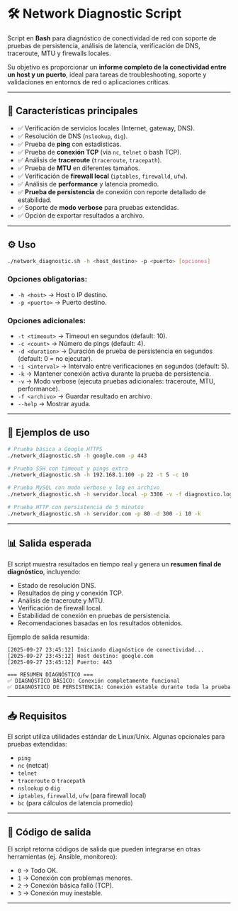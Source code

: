# 🛠️ Network Diagnostic Script

Script en **Bash** para diagnóstico de conectividad de red con soporte de pruebas de persistencia, análisis de latencia, verificación de DNS, traceroute, MTU y firewalls locales.  

Su objetivo es proporcionar un **informe completo de la conectividad entre un host y un puerto**, ideal para tareas de troubleshooting, soporte y validaciones en entornos de red o aplicaciones críticas.

---

## 📌 Características principales

- ✅ Verificación de servicios locales (Internet, gateway, DNS).
- ✅ Resolución de DNS (`nslookup`, `dig`).
- ✅ Prueba de **ping** con estadísticas.
- ✅ Prueba de **conexión TCP** (via `nc`, `telnet` o bash TCP).
- ✅ Análisis de **traceroute** (`traceroute`, `tracepath`).
- ✅ Prueba de **MTU** en diferentes tamaños.
- ✅ Verificación de **firewall local** (`iptables`, `firewalld`, `ufw`).
- ✅ Análisis de **performance** y latencia promedio.
- ✅ **Prueba de persistencia** de conexión con reporte detallado de estabilidad.
- ✅ Soporte de **modo verbose** para pruebas extendidas.
- ✅ Opción de exportar resultados a archivo.

---

## ⚙️ Uso

```bash
./network_diagnostic.sh -h <host_destino> -p <puerto> [opciones]
```

### Opciones obligatorias:
- `-h <host>` → Host o IP destino.  
- `-p <puerto>` → Puerto destino.  

### Opciones adicionales:
- `-t <timeout>` → Timeout en segundos (default: 10).  
- `-c <count>` → Número de pings (default: 4).  
- `-d <duration>` → Duración de prueba de persistencia en segundos (default: 0 = no ejecutar).  
- `-i <interval>` → Intervalo entre verificaciones en segundos (default: 5).  
- `-k` → Mantener conexión activa durante la prueba de persistencia.  
- `-v` → Modo verbose (ejecuta pruebas adicionales: traceroute, MTU, performance).  
- `-f <archivo>` → Guardar resultado en archivo.  
- `--help` → Mostrar ayuda.  

---

## 📄 Ejemplos de uso

```bash
# Prueba básica a Google HTTPS
./network_diagnostic.sh -h google.com -p 443

# Prueba SSH con timeout y pings extra
./network_diagnostic.sh -h 192.168.1.100 -p 22 -t 5 -c 10

# Prueba MySQL con modo verbose y log en archivo
./network_diagnostic.sh -h servidor.local -p 3306 -v -f diagnostico.log

# Prueba HTTP con persistencia de 5 minutos
./network_diagnostic.sh -h servidor.com -p 80 -d 300 -i 10 -k
```

---

## 📊 Salida esperada

El script muestra resultados en tiempo real y genera un **resumen final de diagnóstico**, incluyendo:
- Estado de resolución DNS.
- Resultados de ping y conexión TCP.
- Análisis de traceroute y MTU.
- Verificación de firewall local.
- Estabilidad de conexión en pruebas de persistencia.
- Recomendaciones basadas en los resultados obtenidos.  

Ejemplo de salida resumida:

```
[2025-09-27 23:45:12] Iniciando diagnóstico de conectividad...
[2025-09-27 23:45:12] Host destino: google.com
[2025-09-27 23:45:12] Puerto: 443

=== RESUMEN DIAGNÓSTICO ===
✅ DIAGNÓSTICO BÁSICO: Conexión completamente funcional
✅ DIAGNÓSTICO DE PERSISTENCIA: Conexión estable durante toda la prueba
```

---

## 📥 Requisitos

El script utiliza utilidades estándar de Linux/Unix. Algunas opcionales para pruebas extendidas:  
- `ping`  
- `nc` (netcat)  
- `telnet`  
- `traceroute` o `tracepath`  
- `nslookup` o `dig`  
- `iptables`, `firewalld`, `ufw` (para firewall local)  
- `bc` (para cálculos de latencia promedio)

---

## 📌 Código de salida

El script retorna códigos de salida que pueden integrarse en otras herramientas (ej. Ansible, monitoreo):

- `0` → Todo OK.  
- `1` → Conexión con problemas menores.  
- `2` → Conexión básica falló (TCP).  
- `3` → Conexión muy inestable.  

---
